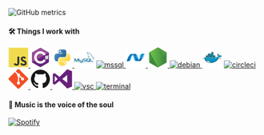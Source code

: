 ![GitHub metrics](https://metrics.lecoq.io/CollapsedMetal?base.metadata=0&languages=1)

#### 🛠 Things I work with
<p align="left"> 
    <a href="https://developer.mozilla.org/en-US/docs/Web/JavaScript" target="_blank"> <img src="https://raw.githubusercontent.com/devicons/devicon/master/icons/javascript/javascript-original.svg" alt="javascript" width="40" height="40" /> </a>
    <a href="https://docs.microsoft.com/en-us/dotnet/csharp/" target="_blank"> <img src="https://raw.githubusercontent.com/devicons/devicon/master/icons/csharp/csharp-original.svg" alt="C#" width="40" height="40" /></a>
    <a href="https://www.python.org/" target="_blank"> <img src="https://raw.githubusercontent.com/devicons/devicon/master/icons/python/python-original.svg" alt="python" width="40" height="40" /> </a>  
    <a href="https://www.mysql.com/" target="_blank"> <img src="https://raw.githubusercontent.com/devicons/devicon/master/icons/mysql/mysql-plain-wordmark.svg" alt="mysql" width="40" height="40" /></a>
    <a href="https://www.microsoft.com/en-us/sql-server" target="_blank"> <img src="https://cdn.worldvectorlogo.com/logos/microsoft-sql-server.svg" alt="mssql" width="40" height="40" /> </a>
    <a href="https://dotnet.microsoft.com/" target="_blank"> <img src="https://raw.githubusercontent.com/devicons/devicon/master/icons/dot-net/dot-net-original.svg" alt=".NET" width="40" height="40" /> </a>
    <a href="https://nodejs.org" target="_blank"> <img src="https://raw.githubusercontent.com/devicons/devicon/master/icons/nodejs/nodejs-original.svg" alt="nodejs" width="40" height="40" /> </a>
    <a href="https://debian.org/" target="_blank"> <img src="https://devicon.dev/devicon.git/icons/debian/debian-original.svg" alt="debian" width="40" height="40" /> </a>  
    <a href="https://www.docker.com/" target="_blank"> <img src="https://raw.githubusercontent.com/devicons/devicon/master/icons/docker/docker-original.svg" alt="docker" width="40" height="40" /></a>
    <a href="https://circleci.com" target="_blank"> <img src="https://www.vectorlogo.zone/logos/circleci/circleci-icon.svg" alt="circleci" width="40" height="40" /> </a>
    <a href="https://git-scm.com/" target="_blank"> <img src="https://raw.githubusercontent.com/devicons/devicon/master/icons/git/git-original.svg" alt="git" width="40" height="40" /> </a>
    <a href="https://github.com/" target="_blank"> <img src="https://raw.githubusercontent.com/devicons/devicon/master/icons/github/github-original.svg" alt="github" width="40" height="40" /> </a>  
    <a href="https://visualstudio.microsoft.com/es/" target="_blank"> <img src="https://raw.githubusercontent.com/devicons/devicon/master/icons/visualstudio/visualstudio-plain.svg" alt="vs" width="40" height="40" /> </a>  
    <a href="https://code.visualstudio.com/" target="_blank"> <img src="https://www.vectorlogo.zone/logos/visualstudio_code/visualstudio_code-icon.svg" alt="vsc" width="40" height="40" /> </a>
    <a href="https://docs.microsoft.com/en-us/windows/terminal/" target="_blank"> <img src="https://upload.wikimedia.org/wikipedia/commons/0/01/Windows_Terminal_Logo_256x256.png" alt="terminal" width="40" height="40" /> </a>
</p>

#### 🎵 Music is the voice of the soul

[![Spotify](https://novatorem.collapsedmetal.vercel.app/api/spotify)](https://open.spotify.com/user/crazy_nights)
